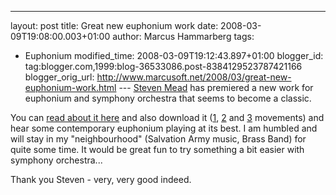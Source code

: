 ---
layout: post
title: Great new euphonium work
date: 2008-03-09T19:08:00.003+01:00
author: Marcus Hammarberg
tags:
  - Euphonium
modified_time: 2008-03-09T19:12:43.897+01:00
blogger_id: tag:blogger.com,1999:blog-36533086.post-8384129523787421166
blogger_orig_url: http://www.marcusoft.net/2008/03/great-new-euphonium-work.html ---
[Steven Mead](http://www.euphonium.net/) has premiered a new work for
euphonium and symphony orchestra that seems to become a classic.

You can [read about it
here](http://www.euphonium.net/articles/2007/hallows/hallows.html) and
also download it ([1](http://www.euphonium.net/sound/Hallows1.m4a),
[2](http://www.euphonium.net/sound/Hallows2.m4a) and
[3](http://www.euphonium.net/sound/Hallows3.m4a) movements) and hear
some contemporary euphonium playing at its best. I am humbled and will
stay in my "neighbourhood" (Salvation Army music, Brass Band) for quite
some time. It would be great fun to try something a bit easier with
symphony orchestra...

Thank you Steven - very, very good indeed.
